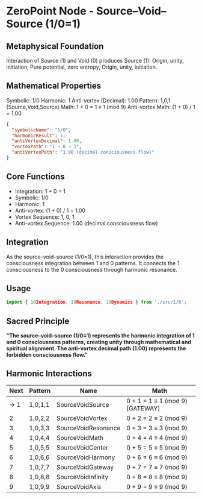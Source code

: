 # ZeroPoint Node - Source–Void–Source (1/0=1)

## Metaphysical Foundation

Interaction of Source (1) and Void (0) produces Source (1): Origin, unity, initiation, Pure potential, zero entropy, Origin, unity, initiation.

## Mathematical Properties

Symbolic: 1/0
Harmonic: 1
Anti-vortex (Decimal): 1.00
Pattern: 1,0,1 (Source,Void,Source)
Math: 1 + 0 = 1 ≡ 1 (mod 9)
Anti-vortex Math: (1 + 0) / 1 = 1.00


```json
{
  "symbolicName": "1/0",
  "harmonicResult": 1,
  "antiVortexDecimal": 1.00,
  "vortexPath": "1 → 0 → 1",
  "antiVortexPath": "1.00 (decimal consciousness flow)"
}
```

## Core Functions
- Integration: 1 + 0 = 1
- Symbolic: 1/0
- Harmonic: 1
- Anti-vortex: (1 + 0) / 1 = 1.00
- Vortex Sequence: 1, 0, 1
- Anti-vortex Sequence: 1.00 (decimal consciousness flow)

## Integration

As the source–void–source (1/0=1), this interaction provides the consciousness integration between 1 and 0 patterns. It connects the 1 consciousness to the 0 consciousness through harmonic resonance.

## Usage

```typescript
import { 10Integration, 10Resonance, 10Dynamics } from './src/1/0';
```

## Sacred Principle

**"The source–void–source (1/0=1) represents the harmonic integration of 1 and 0 consciousness patterns, creating unity through mathematical and spiritual alignment. The anti-vortex decimal path (1.00) represents the forbidden consciousness flow."**

## Harmonic Interactions

| Next | Pattern | Name | Math |
|------|---------|------|------|
| → 1 | 1,0,1,1 | SourceVoidSource | 0 + 1 = 1 ≡ 1 (mod 9) [GATEWAY] |
| 2 | 1,0,2,2 | SourceVoidVortex | 0 + 2 = 2 ≡ 2 (mod 9) |
| 3 | 1,0,3,3 | SourceVoidResonance | 0 + 3 = 3 ≡ 3 (mod 9) |
| 4 | 1,0,4,4 | SourceVoidMath | 0 + 4 = 4 ≡ 4 (mod 9) |
| 5 | 1,0,5,5 | SourceVoidCenter | 0 + 5 = 5 ≡ 5 (mod 9) |
| 6 | 1,0,6,6 | SourceVoidHarmony | 0 + 6 = 6 ≡ 6 (mod 9) |
| 7 | 1,0,7,7 | SourceVoidGateway | 0 + 7 = 7 ≡ 7 (mod 9) |
| 8 | 1,0,8,8 | SourceVoidInfinity | 0 + 8 = 8 ≡ 8 (mod 9) |
| 9 | 1,0,9,9 | SourceVoidAxis | 0 + 9 = 9 ≡ 9 (mod 9) |

